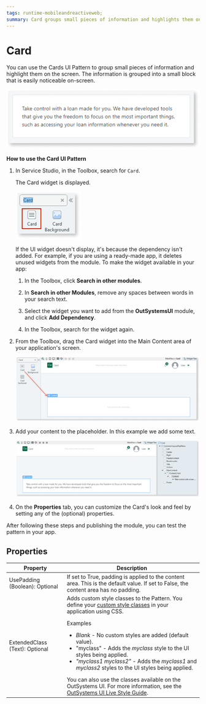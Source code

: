```yaml
---
tags: runtime-mobileandreactiveweb;  
summary: Card groups small pieces of information and highlights them on the screen.
---
```


# Card

You can use the Cards UI Pattern to group small pieces of information and highlight them on the screen. The information is grouped into a small block that is easily noticeable on-screen.

![](<images/card-1.png>)

**How to use the Card UI Pattern**

1. In Service Studio, in the Toolbox, search for `Card`.

    The Card widget is displayed.

    ![](<images/card-2-ss.png>)

    If the UI widget doesn't display, it's because the dependency isn't added. For example, if you are using a ready-made app, it deletes unused widgets from the module. To make the widget available in your app:

    1. In the Toolbox, click **Search in other modules**.

    1. In **Search in other Modules**, remove any spaces between words in your search text.
    
    1. Select the widget you want to add from the **OutSystemsUI** module, and click **Add Dependency**. 
    
    1. In the Toolbox, search for the widget again.

1. From the Toolbox, drag the Card widget into the Main Content area of your application's screen.

    ![](<images/card-3-ss.png>)

1. Add your content to the placeholder. In this example we add some text.

    ![](<images/card-4-ss.png>)

1. On the **Properties** tab, you can customize the Card's look and feel by setting any of the (optional) properties.

After following these steps and publishing the module, you can test the pattern in your app.

## Properties

| Property | Description |
|---|---|
| UsePadding (Boolean): Optional  |  If set to True, padding is applied to the content area. This is the default value. If set to False, the content area has no padding. |
| ExtendedClass (Text): Optional  |  Adds custom style classes to the Pattern. You define your [custom style classes](../../../look-feel/css.md) in your application using CSS.<p>Examples</p><ul><li>_Blank_ - No custom styles are added (default value).</li><li>"myclass" - Adds the _myclass_ style to the UI styles being applied.</li><li>_"myclass1 myclass2"_ - Adds the _myclass1_ and _myclass2_ styles to the UI styles being applied. </li></ul>You can also use the classes available on the OutSystems UI. For more information, see the [OutSystems UI Live Style Guide](https://outsystemsui.outsystems.com/StyleGuidePreview/Styles). |
